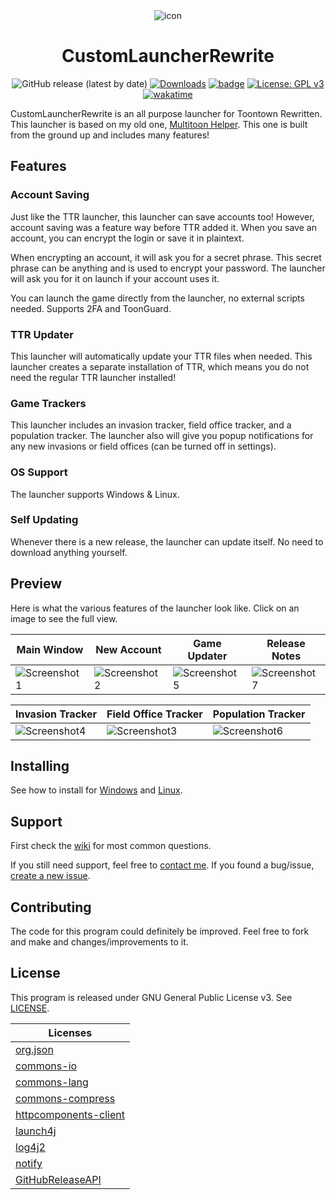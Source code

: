 <div align="center">
<img src="https://raw.githubusercontent.com/hyperdefined/CustomLauncherRewrite/master/src/main/resources/icon.png" alt="icon">
<h1>CustomLauncherRewrite</h1>

![GitHub release (latest by date)](https://img.shields.io/github/v/release/hyperdefined/CustomLauncherRewrite) [![Downloads](https://img.shields.io/github/downloads/hyperdefined/CustomLauncherRewrite/total?logo=github)](https://github.com/hyperdefined/CustomLauncherRewrite/releases) [![badge](https://img.shields.io/badge/made%20with-love%20&%20fluff-red)](https://www.gnu.org/licenses/gpl-3.0) [![License: GPL v3](https://img.shields.io/badge/License-GPLv3-blue.svg)](https://www.gnu.org/licenses/gpl-3.0) [![wakatime](https://wakatime.com/badge/user/992a7647-176a-477c-8086-e1abfba87ff4/project/c164aaf8-23ad-4bbc-9807-44eb3db04263.svg)](https://wakatime.com/badge/user/992a7647-176a-477c-8086-e1abfba87ff4/project/c164aaf8-23ad-4bbc-9807-44eb3db04263)
</div>

CustomLauncherRewrite is an all purpose launcher for Toontown Rewritten. This launcher is based on my old one, [Multitoon Helper](https://github.com/hyperdefined/multitoon-helper). This one is built from the ground up and includes many features!

## Features
### Account Saving
Just like the TTR launcher, this launcher can save accounts too! However, account saving was a feature way before TTR added it. When you save an account, you can encrypt the login or save it in plaintext.

When encrypting an account, it will ask you for a secret phrase. This secret phrase can be anything and is used to encrypt your password. The launcher will ask you for it on launch if your account uses it.

You can launch the game directly from the launcher, no external scripts needed. Supports 2FA and ToonGuard.
### TTR Updater
This launcher will automatically update your TTR files when needed. This launcher creates a separate installation of TTR, which means you do not need the regular TTR launcher installed!
### Game Trackers
This launcher includes an invasion tracker, field office tracker, and a population tracker. The launcher also will give you popup notifications for any new invasions or field offices (can be turned off in settings).
### OS Support
The launcher supports Windows & Linux.
### Self Updating
Whenever there is a new release, the launcher can update itself. No need to download anything yourself.

## Preview
Here is what the various features of the launcher look like. Click on an image to see the full view.

| Main Window                                                                                                  | New Account                                                                                                   | Game Updater                                                                                                  | Release Notes                                                                                                 |
| ------------------------------------------------------------------------------------------------------------ | ------------------------------------------------------------------------------------------------------------- | ------------------------------------------------------------------------------------------------------------- | ------------------------------------------------------------------------------------------------------------- |
| ![Screenshot1](https://raw.githubusercontent.com/hyperdefined/CustomLauncherRewrite/master/images/image.png) | ![Screenshot2](https://raw.githubusercontent.com/hyperdefined/CustomLauncherRewrite/master/images/image2.png) | ![Screenshot5](https://raw.githubusercontent.com/hyperdefined/CustomLauncherRewrite/master/images/image5.png) | ![Screenshot7](https://raw.githubusercontent.com/hyperdefined/CustomLauncherRewrite/master/images/image7.png) |

| Invasion Tracker                                                                                              | Field Office Tracker                                                                                          | Population Tracker                                                                                            |
| ------------------------------------------------------------------------------------------------------------- | ------------------------------------------------------------------------------------------------------------- | ------------------------------------------------------------------------------------------------------------- |
| ![Screenshot4](https://raw.githubusercontent.com/hyperdefined/CustomLauncherRewrite/master/images/image4.png) | ![Screenshot3](https://raw.githubusercontent.com/hyperdefined/CustomLauncherRewrite/master/images/image3.png) | ![Screenshot6](https://raw.githubusercontent.com/hyperdefined/CustomLauncherRewrite/master/images/image6.png) |

## Installing
See how to install for [Windows](https://github.com/hyperdefined/CustomLauncherRewrite/wiki/Windows-Install) and [Linux](https://github.com/hyperdefined/CustomLauncherRewrite/wiki/Linux-Install).

## Support
First check the [wiki](https://github.com/hyperdefined/CustomLauncherRewrite/wiki) for most common questions.

If you still need support, feel free to [contact me](https://hyper.lol). If you found a bug/issue, [create a new issue](https://github.com/hyperdefined/CustomLauncherRewrite/issues/new).

## Contributing
The code for this program could definitely be improved. Feel free to fork and make and changes/improvements to it.

## License
This program is released under GNU General Public License v3. See [LICENSE](https://github.com/hyperdefined/CustomLauncherRewrite/blob/master/LICENSE).

| Licenses                                                                                         |
|--------------------------------------------------------------------------------------------------|
| [org.json](https://github.com/stleary/JSON-java/blob/master/LICENSE)                             |
| [commons-io](https://github.com/apache/commons-io/blob/master/LICENSE.txt)                       |
| [commons-lang](https://github.com/apache/commons-lang/blob/master/LICENSE.txt)                   |
| [commons-compress](https://github.com/apache/commons-compress/blob/master/LICENSE.txt)           |
| [httpcomponents-client](https://github.com/apache/httpcomponents-client/blob/master/LICENSE.txt) |
| [launch4j](https://github.com/mirror/launch4j/blob/master/LICENSE.txt)                           |
| [log4j2](https://github.com/apache/logging-log4j2/blob/master/LICENSE.txt)                       |
| [notify](https://github.com/dorkbox/Notify/blob/master/LICENSE)                                  |
| [GitHubReleaseAPI](https://github.com/hyperdefined/GitHubReleaseAPI/blob/master/LICENSE)         |
